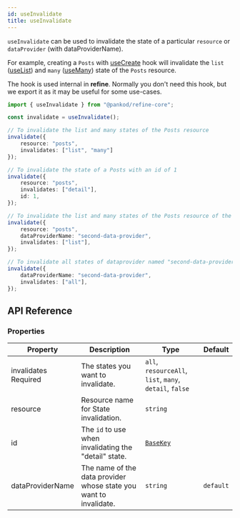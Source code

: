 ```yaml
---
id: useInvalidate
title: useInvalidate
---
```


`useInvalidate` can be used to invalidate the state of a particular `resource` or `dataProvider` (with dataProviderName). 

For example, creating a `Posts` with [useCreate](/api-reference/core/hooks/data/useCreate.md) hook will invalidate the `list` ([useList](/api-reference/core/hooks/data/useList.md)) and `many` ([useMany](/docs/api-reference/core/hooks/data/useMany/)) state of the `Posts` resource.

The hook is used internal in **refine**. Normally you don't need this hook, but we export it as it may be useful for some use-cases.

```ts
import { useInvalidate } from "@pankod/refine-core";

const invalidate = useInvalidate();

// To invalidate the list and many states of the Posts resource
invalidate({
    resource: "posts",
    invalidates: ["list", "many"]
});

// To invalidate the state of a Posts with an id of 1
invalidate({
    resource: "posts",
    invalidates: ["detail"],
    id: 1,
});

// To invalidate the list and many states of the Posts resource of the dataProvider named "second-data-provider"
invalidate({
    resource: "posts",
    dataProviderName: "second-data-provider",
    invalidates: ["list"],
});

// To invalidate all states of dataprovider named "second-data-provider"
invalidate({
    dataProviderName: "second-data-provider",
    invalidates: ["all"],
});
```

## API Reference

### Properties

| Property         | Description                                                                                        | Type                                                    | Default   |
| ---------------- | -------------------------------------------------------------------------------------------------- | ------------------------------------------------------- | --------- |
| <div className="required-block"><div>invalidates</div> <div className="required">Required</div></div>      | The states you want to invalidate.                                                                  | `all`, `resourceAll`, `list`, `many`, `detail`, `false` |           |
| resource         | Resource name for State invalidation.                                                               | `string`                                                |           |
| id               | The `id` to use when invalidating the "detail" state.                                               | [`BaseKey`](/api-reference/core/interfaces.md#basekey)                |           |
| dataProviderName | The name of the data provider whose state you want to invalidate. | `string`                                                | `default` |
